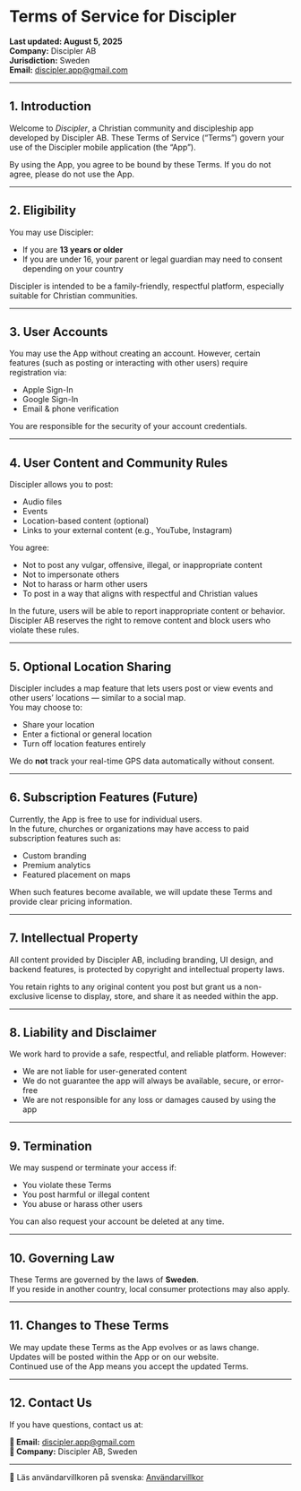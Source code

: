 # Terms of Service for Discipler  
**Last updated: August 5, 2025**  
**Company:** Discipler AB  
**Jurisdiction:** Sweden  
**Email:** discipler.app@gmail.com  

---

## 1. Introduction

Welcome to *Discipler*, a Christian community and discipleship app developed by Discipler AB. These Terms of Service (“Terms”) govern your use of the Discipler mobile application (the “App”).

By using the App, you agree to be bound by these Terms. If you do not agree, please do not use the App.

---

## 2. Eligibility

You may use Discipler:

- If you are **13 years or older**  
- If you are under 16, your parent or legal guardian may need to consent depending on your country  

Discipler is intended to be a family-friendly, respectful platform, especially suitable for Christian communities.

---

## 3. User Accounts

You may use the App without creating an account. However, certain features (such as posting or interacting with other users) require registration via:

- Apple Sign-In  
- Google Sign-In  
- Email & phone verification  

You are responsible for the security of your account credentials.

---

## 4. User Content and Community Rules

Discipler allows you to post:

- Audio files  
- Events  
- Location-based content (optional)  
- Links to your external content (e.g., YouTube, Instagram)  

You agree:

- Not to post any vulgar, offensive, illegal, or inappropriate content  
- Not to impersonate others  
- Not to harass or harm other users  
- To post in a way that aligns with respectful and Christian values  

In the future, users will be able to report inappropriate content or behavior. Discipler AB reserves the right to remove content and block users who violate these rules.

---

## 5. Optional Location Sharing

Discipler includes a map feature that lets users post or view events and other users’ locations — similar to a social map.  
You may choose to:

- Share your location  
- Enter a fictional or general location  
- Turn off location features entirely  

We do **not** track your real-time GPS data automatically without consent.

---

## 6. Subscription Features (Future)

Currently, the App is free to use for individual users.  
In the future, churches or organizations may have access to paid subscription features such as:

- Custom branding  
- Premium analytics  
- Featured placement on maps  

When such features become available, we will update these Terms and provide clear pricing information.

---

## 7. Intellectual Property

All content provided by Discipler AB, including branding, UI design, and backend features, is protected by copyright and intellectual property laws.

You retain rights to any original content you post but grant us a non-exclusive license to display, store, and share it as needed within the app.

---

## 8. Liability and Disclaimer

We work hard to provide a safe, respectful, and reliable platform. However:

- We are not liable for user-generated content  
- We do not guarantee the app will always be available, secure, or error-free  
- We are not responsible for any loss or damages caused by using the app  

---

## 9. Termination

We may suspend or terminate your access if:

- You violate these Terms  
- You post harmful or illegal content  
- You abuse or harass other users  

You can also request your account be deleted at any time.

---

## 10. Governing Law

These Terms are governed by the laws of **Sweden**.  
If you reside in another country, local consumer protections may also apply.

---

## 11. Changes to These Terms

We may update these Terms as the App evolves or as laws change.  
Updates will be posted within the App or on our website.  
Continued use of the App means you accept the updated Terms.

---

## 12. Contact Us

If you have questions, contact us at:

**📧 Email:** discipler.app@gmail.com  
**📍 Company:** Discipler AB, Sweden  

---

📄 Läs användarvillkoren på svenska: [Användarvillkor](Användarvillkor.md)
